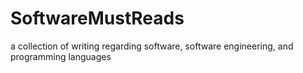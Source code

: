 # SoftwareMustReads
a collection of writing regarding software, software engineering, and programming languages
